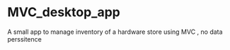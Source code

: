 # MVC_desktop_app
 A small app to manage inventory of a hardware store using MVC , no data perssitence
